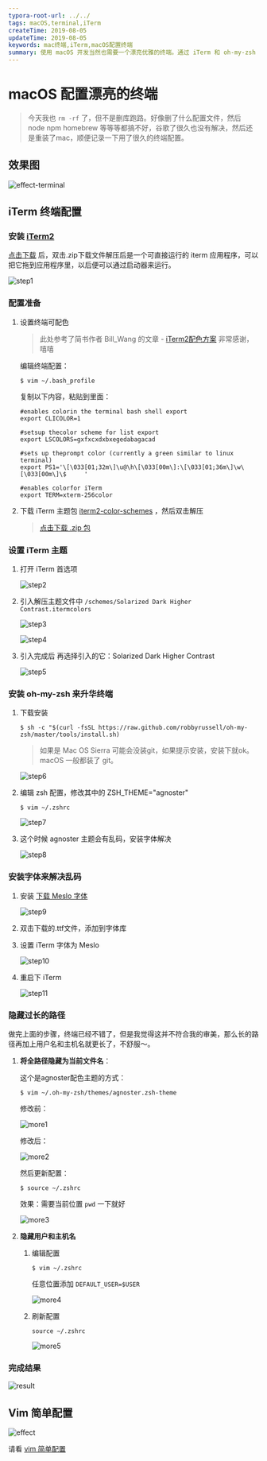 ```yaml
---
typora-root-url: ../../
tags: macOS,terminal,iTerm
createTime: 2019-08-05
updateTime: 2019-08-05
keywords: mac终端,iTerm,macOS配置终端
summary: 使用 macOS 开发当然也需要一个漂亮优雅的终端。通过 iTerm 和 oh-my-zsh 让终端具有更好的使用效果。
---
```


# macOS 配置漂亮的终端

> 今天我也 `rm -rf` 了，但不是删库跑路。好像删了什么配置文件，然后 node npm homebrew 等等等都搞不好，谷歌了很久也没有解决，然后还是重装了mac，顺便记录一下用了很久的终端配置。

## 效果图

![effect-terminal](/images/os/mac/1/effect.png)

## iTerm 终端配置

### 安装 [iTerm2](https://www.iterm2.com/) 

[点击下载](https://iterm2.com/downloads/stable/latest) 后，双击.zip下载文件解压后是一个可直接运行的 iterm 应用程序，可以把它拖到应用程序里，以后便可以通过启动器来运行。

![step1](/images/os/mac/1/step1.png)

### 配置准备

1. 设置终端可配色

   > 此处参考了简书作者 Bill_Wang 的文章 - [iTerm2配色方案](https://www.jianshu.com/p/33deff6b8a63) 非常感谢，嘻嘻

   编辑终端配置：

   ```shell
   $ vim ~/.bash_profile
   ```

   复制以下内容，粘贴到里面：

   ```
   #enables colorin the terminal bash shell export
   export CLICOLOR=1
   
   #setsup thecolor scheme for list export
   export LSCOLORS=gxfxcxdxbxegedabagacad
    
   #sets up theprompt color (currently a green similar to linux terminal)
   export PS1='\[\033[01;32m\]\u@\h\[\033[00m\]:\[\033[01;36m\]\w\[\033[00m\]\$     '
   
   #enables colorfor iTerm
   export TERM=xterm-256color
   ```

2. 下载 iTerm 主题包 [iterm2-color-schemes](https://iterm2colorschemes.com/) ，然后双击解压

   > [点击下载 .zip 包](https://github.com/mbadolato/iTerm2-Color-Schemes/zipball/master)

### 设置 iTerm 主题

1. 打开 iTerm 首选项

   ![step2](/images/os/mac/1/step2.png)

2. 引入解压主题文件中 `/schemes/Solarized Dark Higher Contrast.itermcolors` 

   ![step3](/images/os/mac/1/step3.png)

   ![step4](/images/os/mac/1/step4.png)

3. 引入完成后 再选择引入的它：Solarized Dark Higher Contrast

   ![step5](/images/os/mac/1/step5.png)

### 安装 oh-my-zsh 来升华终端

1. 下载安装

   ```shell
   $ sh -c "$(curl -fsSL https://raw.github.com/robbyrussell/oh-my-zsh/master/tools/install.sh)
   ```

   > 如果是 Mac OS Sierra 可能会没装git，如果提示安装，安装下就ok。macOS 一般都装了 git。

   ![step6](/images/os/mac/1/step6.png)

2. 编辑 zsh 配置，修改其中的 ZSH_THEME="agnoster"

   ```shell
   $ vim ~/.zshrc
   ```

   ![step7](/images/os/mac/1/step7.png)

3. 这个时候 agnoster 主题会有乱码，安装字体解决

   ![step8](/images/os/mac/1/step8.png)

### 安装字体来解决乱码

1. 安装 [下载 Meslo 字体](https://github.com/powerline/fonts/blob/master/Meslo%20Slashed/Meslo%20LG%20M%20Regular%20for%20Powerline.ttf)

   ![step9](/images/os/mac/1/step9.png)

2. 双击下载的.ttf文件，添加到字体库

3. 设置 iTerm 字体为 Meslo

   ![step10](/images/os/mac/1/step10.png)

4. 重启下 iTerm

   ![step11](/images/os/mac/1/step11.png)

### 隐藏过长的路径

做完上面的步骤，终端已经不错了，但是我觉得这并不符合我的审美，那么长的路径再加上用户名和主机名就更长了，不舒服～。

1. **将全路径隐藏为当前文件名**：

   这个是agnoster配色主题的方式：

   ```shell
   $ vim ~/.oh-my-zsh/themes/agnoster.zsh-theme
   ```

   修改前：

   ![more1](/images/os/mac/1/more1.png)

   修改后：

   ![more2](/images/os/mac/1/more2.png)

   然后更新配置：

   ```shell
   $ source ~/.zshrc
   ```

   效果：需要当前位置 `pwd` 一下就好

   ![more3](/images/os/mac/1/more3.png)

2. **隐藏用户和主机名**

   1. 编辑配置

      ```shell
      $ vim ~/.zshrc
      ```

      任意位置添加 `DEFAULT_USER=$USER` 

      ![more4](/images/os/mac/1/more4.png)

   2. 刷新配置

      ```shell
      source ~/.zshrc
      ```

      ![more5](/images/os/mac/1/more5.png)

### 完成结果

![result](/images/os/mac/1/result.png)

## Vim 简单配置

![effect](/images/os/mac/1/effect.png)

请看 [vim 简单配置](/posts/os/tips/2)